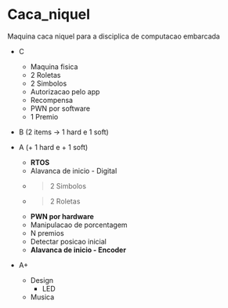 # Caca_niquel
Maquina caca niquel para a disciplica de computacao embarcada

- C
   - Maquina fisica
   - 2 Roletas
   - 2 Simbolos
   - Autorizacao pelo app
   - Recompensa
   - PWN por software
   - 1 Premio
- B (2 items -> 1 hard e 1 soft)
- A (+ 1 hard e + 1 soft)
   - **RTOS**
   - Alavanca de inicio - Digital
   - >2 Simbolos
   - >2 Roletas
   - **PWN por hardware**
   - Manipulacao de porcentagem
   - N premios
   - Detectar posicao inicial
   - **Alavanca de inicio - Encoder**

- A+ 
  - Design
    - LED 
   - Musica
